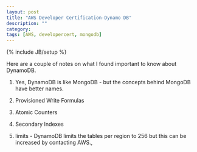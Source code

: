 ```yaml
---
layout: post
title: "AWS Developer Certification-Dynamo DB"
description: ""
category: 
tags: [AWS, developercert, mongodb]
---
```

{% include JB/setup %}

Here are a couple of notes on what I found important to know about DynamoDB.

1. Yes, DynamoDB is like MongoDB - but the concepts behind MongoDB have better names. 

1. Provisioned Write Formulas

1. Atomic Counters

1. Secondary Indexes

1. limits - DynamoDB limits the tables per region to 256 but this can be increased by contacting AWS., 
